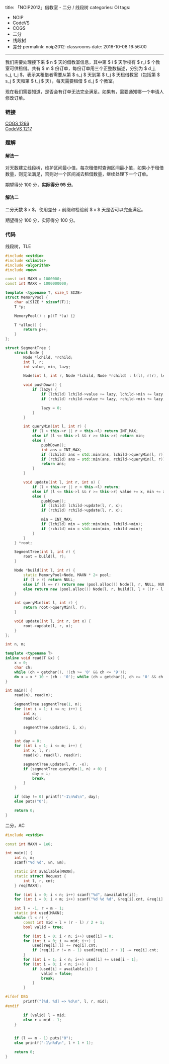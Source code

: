 title: 「NOIP2012」借教室 - 二分 / 线段树
categories: OI
tags: 
  - NOIP
  - CodeVS
  - COGS
  - 二分
  - 线段树
  - 差分
permalink: noip2012-classrooms
date: 2016-10-08 16:56:00
---

我们需要处理接下来 $ n $ 天的借教室信息，其中第 $ i $ 天学校有 $ r_i $ 个教室可供租借。共有 $ m $ 份订单，每份订单用三个正整数描述，分别为 $ d_j, s_j, t_j $，表示某租借者需要从第 $ s_j $ 天到第 $ t_j $ 天租借教室（包括第 $ s_j $ 天和第 $ t_j $ 天），每天需要租借 $ d_j $ 个教室。 

现在我们需要知道，是否会有订单无法完全满足。如果有，需要通知哪一个申请人修改订单。

<!-- more -->

### 链接
[COGS 1266](http://cogs.pro/cogs/problem/problem.php?pid=1266)  
[CodeVS 1217](http://codevs.cn/problem/1217/)

### 题解
#### 解法一
对天数建立线段树，维护区间最小值，每次租借时查询区间最小值，如果小于租借数量，则无法满足，否则对一个区间减去租借数量，继续处理下一个订单。

期望得分 100 分，**实际得分 95 分**。

#### 解法二
二分天数 $ x $，使用差分 + 前缀和检验前 $ x $ 天是否可以完全满足。

期望得分 100 分，实际得分 100 分。

### 代码
线段树，TLE
```c++
#include <cstdio>
#include <climits>
#include <algorithm>
#include <new>

const int MAXN = 1000000;
const int MAXR = 1000000000;

template <typename T, size_t SIZE>
struct MemoryPool {
	char a[SIZE * sizeof(T)];
	T *p;

	MemoryPool() : p((T *)a) {}

	T *alloc() {
		return p++;
	}
};

struct SegmentTree {
	struct Node {
		Node *lchild, *rchild;
		int l, r;
		int value, min, lazy;

		Node(int l, int r, Node *lchild, Node *rchild) : l(l), r(r), lchild(lchild), rchild(rchild) {}

		void pushDown() {
			if (lazy) {
				if (lchild) lchild->value += lazy, lchild->min += lazy, lchild->lazy += lazy;
				if (rchild) rchild->value += lazy, rchild->min += lazy, rchild->lazy += lazy;

				lazy = 0;
			}
		}

		int queryMin(int l, int r) {
			if (l > this->r || r < this->l) return INT_MAX;
			else if (l <= this->l && r >= this->r) return min;
			else {
				pushDown();
				int ans = INT_MAX;
				if (lchild) ans = std::min(ans, lchild->queryMin(l, r));
				if (rchild) ans = std::min(ans, rchild->queryMin(l, r));
				return ans;
			}
		}

		void update(int l, int r, int x) {
			if (l > this->r || r < this->l) return;
			else if (l <= this->l && r >= this->r) value += x, min += x, lazy += x;
			else {
				pushDown();
				if (lchild) lchild->update(l, r, x);
				if (rchild) rchild->update(l, r, x);

				min = INT_MAX;
				if (lchild) min = std::min(min, lchild->min);
				if (rchild) min = std::min(min, rchild->min);
			}
		}
	} *root;

	SegmentTree(int l, int r) {
		root = build(l, r);
	}

	Node *build(int l, int r) {
		static MemoryPool<Node, MAXN * 2> pool;
		if (l > r) return NULL;
		else if (l == r) return new (pool.alloc()) Node(l, r, NULL, NULL);
		else return new (pool.alloc()) Node(l, r, build(l, l + ((r - l) >> 1)), build(l + ((r - l) >> 1) + 1, r));
	}

	int queryMin(int l, int r) {
		return root->queryMin(l, r);
	}

	void update(int l, int r, int x) {
		root->update(l, r, x);
	}
};

int n, m;

template <typename T>
inline void read(T &x) {
	x = 0;
	char ch;
	while (ch = getchar(), !(ch >= '0' && ch <= '9'));
	do x = x * 10 + (ch - '0'); while (ch = getchar(), ch >= '0' && ch <= '9');
}

int main() {
	read(n), read(m);

	SegmentTree segmentTree(1, n);
	for (int i = 1; i <= n; i++) {
		int x;
		read(x);

		segmentTree.update(i, i, x);
	}

	int day = 0;
	for (int i = 1; i <= m; i++) {
		int x, l, r;
		read(x), read(l), read(r);

		segmentTree.update(l, r, -x);
		if (segmentTree.queryMin(1, n) < 0) {
			day = i;
			break;
		}
	}

	if (day != 0) printf("-1\n%d\n", day);
	else puts("0");

	return 0;
}
```

二分，AC
```c++
#include <cstdio>

const int MAXN = 1e6;

int main() {
	int n, m;
	scanf("%d %d", &n, &m);

	static int available[MAXN];
	static struct Request {
		int l, r, cnt;
	} req[MAXN];

	for (int i = 0; i < n; i++) scanf("%d", &available[i]);
	for (int i = 0; i < m; i++) scanf("%d %d %d", &req[i].cnt, &req[i].l, &req[i].r), req[i].l--, req[i].r--;

	int l = -1, r = m - 1;
	static int used[MAXN];
	while (l < r) {
		const int mid = l + (r - l) / 2 + 1;
		bool valid = true;

		for (int i = 0; i < n; i++) used[i] = 0;
		for (int i = 0; i <= mid; i++) {
			used[req[i].l] += req[i].cnt;
			if (req[i].r != n - 1) used[req[i].r + 1] -= req[i].cnt;
		}
		for (int i = 1; i < n; i++) used[i] += used[i - 1];
		for (int i = 0; i < n; i++) {
			if (used[i] > available[i]) {
				valid = false;
				break;
			}
		}

#ifdef DBG
		printf("[%d, %d] => %d\n", l, r, mid);
#endif

		if (valid) l = mid;
		else r = mid - 1;
	}
	

	if (l == m - 1) puts("0");
	else printf("-1\n%d\n", l + 1 + 1);

	return 0;
}
```